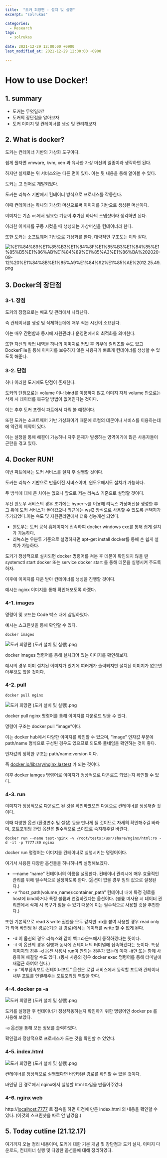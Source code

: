 ```yaml
---
title:  "도커 희망편 - 설치 및 실행"
excerpt: "solrukas"

categories:
  - Research
tags:
  - solrukas
  
date: 2021-12-29 12:00:00 +0900
last_modified_at: 2021-12-29 12:00:00 +0900

---
```


# How to use Docker!

## 1. summary

- 도커는 무엇일까?
- 도커의 장단점을 알아보자
- 도커 이미지 및 컨테이너를 생성 및 관리해보자

## 2. What is docker?

도커는 컨테이너 기반의 가상화 도구이다.

쉽게 풀자면 vmware, kvm, xen 과 유사한 가상 머신의 일종이라 생각하면 된다.

하지만 실제로는 위 서비스와는 다른 면이 있다. 이는 뒷 내용을 통해 알아볼 수 있다.

도커는 고 언어로 개발되었다.

도커는 리눅스 기반에서 컨테이너 방식으로 프로세스를 작동한다.

이때 컨테이너는 하나의 가상화 머신으로써 이미지를 기반으로 생성된 머신이다.

이미지는 기존 os에서 필요한 기능이 추가된 하나의 스냅샷이라 생각하면 된다.

이러한 이미지를 구동 시켰을 때 생성되는 가상머신을 컨테이너라 한다.

또한 도커는 소프트웨어 기반으로 가상화를 한다.
대략적인 구조도는 이와 같다.

![%E1%84%89%E1%85%B3%E1%84%8F%E1%85%B3%E1%84%85%E1%85%B5%E1%86%AB%E1%84%89%E1%85%A3%E1%86%BA%202020-09-12%20%E1%84%8B%E1%85%A9%E1%84%92%E1%85%AE%2012.25.49.png](https://jwstudy.notion.site/image/https%3A%2F%2Fs3-us-west-2.amazonaws.com%2Fsecure.notion-static.com%2F4002ba33-141a-4a6a-b246-a2ac6c8bb505%2FE18489E185B3E1848FE185B3E18485E185B5E186ABE18489E185A3E186BA202020-09-1220E1848BE185A9E18492E185AE2012.25.49.png?table=block&id=18ca81ec-2473-43e4-8b86-7fed312cbc6b&spaceId=5b402aa3-20ba-4d48-b01a-62715721e7a7&width=1920&userId=&cache=v2)

## 3. Docker의 장단점

### 3-1. 장점

도커의 장점으로는 배포 및 관리에서 나타난다.

즉 컨테이너를 생성 및 삭제하는데에 매우 적은 시간이 소요된다.

이는 매우 간편함과 동시에 자원관리나 운영면에서의 최적화를 의미한다.

또한 자신의 작업 내역을 하나의 이미지로 커밋 후 외부에 릴리즈할 수도 있고 DockerFile을 통해 이미지를 보유하지 않은 사용자가 빠르게 컨테이너를 생성할 수 있도록 해준다.

### 3-2. 단점

허나 이러한 도커에도 단점이 존재한다.

도커의 단점으로는 volume 이나 bind를 이용하지 않고 이미지 자체 volume 만으로는 삭제 시 데이터를 복구할 방법이 없어진다는 것이다. 

이는 추후 도커 포렌식 파트에서 다뤄 볼 예정이다.

또한 도커는 소프트웨어 기반 가상화이기 때문에 로컬의 데몬이나 서비스를 이용하는데에 약간의 제약이 있다.

이는 설정을 통해 해결이 가능하나 자주 문제가 발생하는 영역이기에 많은 사용자들이 곤란을 겪고 있다.

## 4. Docker RUN!

이번 파트에서는 도커 서비스를 설치 후 실행할 것이다.

도커는 리눅스 기반으로 만들어진 서비스이며, 윈도우에서도 설치가 가능하다.

두 방식에 대해 큰 차이는 없으나 앞으로 저는 리눅스 기준으로 설명할 것이다.

우선 윈도우 서비스의 경우 초기에는 hyper-v를 이용해 리눅스 가상머신을 생성한 후 그 위에 도커 서비스가 돌아갔으나 최근에는 wsl2 방식으로 사용할 수 있도록 선택지가 추가되었다.이는 속도 및 자원관리면에서 더욱 성능개선 되었다.

- 윈도우는 도커 공식 홈페이지에 접속하여 docker windows exe를 통해 쉽게 설치가 가능하다.
- 리눅스는 우분투 기준으로 설명하자면 apt-get install docker를 통해 손 쉽게 설치가 가능하다.

도커가 정상적으로 설치되면 docker 명령어를 쳐본 후 데몬이 확인되지 않을 땐 systemctl start docker 또는 service docker start 를 통해 데몬을 실행시켜 주도록 하자.

이후에 이미지를 다운 받아 컨테이너를 생성을 진행할 것이다.

예시는 nginx 이미지를 통해 확인해보도록 하겠다.

### 4-1. images

명령어 및 코드는 Code 박스 내에 삽입하였다.

예시는 스크린샷을 통해 확인할 수 있다.

```docker
docker images
```

![도커 희망편 (도커 설치 및 실행).png](https://jwstudy.notion.site/image/https%3A%2F%2Fs3-us-west-2.amazonaws.com%2Fsecure.notion-static.com%2F80321fcd-a49b-479f-af68-dc5b51230889%2F%E1%84%83%E1%85%A9%E1%84%8F%E1%85%A5_%E1%84%92%E1%85%B4%E1%84%86%E1%85%A1%E1%86%BC%E1%84%91%E1%85%A7%E1%86%AB_(%E1%84%83%E1%85%A9%E1%84%8F%E1%85%A5_%E1%84%89%E1%85%A5%E1%86%AF%E1%84%8E%E1%85%B5_%E1%84%86%E1%85%B5%E1%86%BE_%E1%84%89%E1%85%B5%E1%86%AF%E1%84%92%E1%85%A2%E1%86%BC).png?table=block&id=0e85db9c-6545-4669-9069-4d50d296e040&spaceId=5b402aa3-20ba-4d48-b01a-62715721e7a7&width=1920&userId=&cache=v2g)

docker images 명령어를 통해 설치되어 있는 이미지를 확인해보자.

예시의 경우 이미 설치된 이미지가 있기에 여러개가 출력되지만 설치된 이미지가 없으면 아무것도 없을 것이다.

### 4-2. pull

```docker
docker pull nginx
```

![도커 희망편 (도커 설치 및 실행).png](https://jwstudy.notion.site/image/https%3A%2F%2Fs3-us-west-2.amazonaws.com%2Fsecure.notion-static.com%2F6372d2e2-e89e-47f3-a0be-c8f1d387d263%2F%E1%84%83%E1%85%A9%E1%84%8F%E1%85%A5_%E1%84%92%E1%85%B4%E1%84%86%E1%85%A1%E1%86%BC%E1%84%91%E1%85%A7%E1%86%AB_(%E1%84%83%E1%85%A9%E1%84%8F%E1%85%A5_%E1%84%89%E1%85%A5%E1%86%AF%E1%84%8E%E1%85%B5_%E1%84%86%E1%85%B5%E1%86%BE_%E1%84%89%E1%85%B5%E1%86%AF%E1%84%92%E1%85%A2%E1%86%BC).png?table=block&id=4bb4f333-a797-489a-9184-8213dc2359d7&spaceId=5b402aa3-20ba-4d48-b01a-62715721e7a7&width=1920&userId=&cache=v2)

docker pull nginx 명령어를 통해 이미지를 다운로드 받을 수 있다.

명령어 구조는 docker pull “image”이다.

이는 docker hub에서 다양한 이미지를 확인할 수 있으며, “image” 인자값 부분에 path/name 형식으로 구성된 경우도 있으므로 되도록 풀네임을 확인하는 것이 좋다.

인자값의 정확한 구조는 path/name:version 이다.

즉 [docker.io/library/nginx:lastest](http://docker.io/library/nginx:lastest) 가 되는 것이다.

이후 docker iamges 명령어로 이미지가 정상적으로 다운로드 되었는지 확인할 수 있다.

### 4-3. run

이미지가 정상적으로 다운로드 된 것을 확인하였으면 다음으로 컨테이너를 생성해줄 것이다.

이때 다양한 옵션 (환경변수 및 설정) 등을 만나게 될 것이므로 자세히 확인해주길 바라며, 포트포워딩 관련 옵션은 필수적으로 쓰이므로 숙지해주길 바란다.

```docker
docker run --name test-nginx -v /root/tests:/usr/share/nginx/html:ro -d -it -p 7777:80 nginx
```

docker run 명령어는 이미지를 컨테이너로 실행시키는 명령어이다.

여기서 사용된 다양한 옵션들을 하나하나씩 설명해보겠다.

- —name “name”
컨테이너의 이름을 설정한다.
컨테이너 관리시에 매우 효율적인 관리를 위해 필수적으로 설정하도록 한다.
(옵션이 없을 경우 임의 값으로 설정된다.)
- -v “host_path(volume_name):container_path”
컨테이너 내에 특정 경로를 host에 bind하거나 특정 볼륨과 연결하겠다는 옵션이다.
(볼륨 미사용 시 데이터 관리면에서 삭제 시 복구가 힘들 수 있기 때문에 이는 필수적으로 사용할 것을 추천한다.)

또한 기본적으로 read & write 권한을 모두 같지만 :ro를 붙여 사용할 경우 read only가 되어 바인딩 된 경로(:기준 뒷 경로)에서는 데이터를 write 할 수 없게 된다.
- -d 이 옵션의 경우 리눅스와 같이 백그라운드에서 동작하겠다는 뜻이다.
- -it 이 옵션의 경우 실행과 동시에 컨테이너의 터미널에 접속하겠다는 뜻이다. 특정 이미지의 경우 -d 옵션 사용시 run이 안되는 경우가 있는데 이때 -it만 또는 함께 사용하여 해결할 수도 있다.
(동시 사용의 경우 docker exec 명령어를 통해 터미널에 재접근 하여야 한다.)
- -p “외부접속포트:컨테이너포트” 옵션은 로컬 서비스에서 동작할 포트와 컨테이너 내부 포트를 연결해주는 포트포워딩 역할을 한다.

### 4-4. docker ps -a

![도커 희망편 (도커 설치 및 실행).png](https://jwstudy.notion.site/image/https%3A%2F%2Fs3-us-west-2.amazonaws.com%2Fsecure.notion-static.com%2Fc138c46b-2bc6-4f5b-b1c2-247cdf15d262%2F%E1%84%83%E1%85%A9%E1%84%8F%E1%85%A5_%E1%84%92%E1%85%B4%E1%84%86%E1%85%A1%E1%86%BC%E1%84%91%E1%85%A7%E1%86%AB_(%E1%84%83%E1%85%A9%E1%84%8F%E1%85%A5_%E1%84%89%E1%85%A5%E1%86%AF%E1%84%8E%E1%85%B5_%E1%84%86%E1%85%B5%E1%86%BE_%E1%84%89%E1%85%B5%E1%86%AF%E1%84%92%E1%85%A2%E1%86%BC).png?table=block&id=bb9faf01-6881-46d1-9479-56eb1f7d2378&spaceId=5b402aa3-20ba-4d48-b01a-62715721e7a7&width=1920&userId=&cache=v2)

도커를 실행한 후 컨테이너가 정상작동하는지 확인하기 위한 명령어인 docker ps 를 사용해 보았다. 

-a 옵션을 통해 모든 정보를 출력하였다.

확인결과 정상적으로 프로세스가 도는 것을 확인할 수 있었다.

 

### 4-5. index.html

![도커 희망편 (도커 설치 및 실행).png](https://jwstudy.notion.site/image/https%3A%2F%2Fs3-us-west-2.amazonaws.com%2Fsecure.notion-static.com%2F8e9f768b-8261-4a48-bc32-43407611de78%2F%E1%84%83%E1%85%A9%E1%84%8F%E1%85%A5_%E1%84%92%E1%85%B4%E1%84%86%E1%85%A1%E1%86%BC%E1%84%91%E1%85%A7%E1%86%AB_(%E1%84%83%E1%85%A9%E1%84%8F%E1%85%A5_%E1%84%89%E1%85%A5%E1%86%AF%E1%84%8E%E1%85%B5_%E1%84%86%E1%85%B5%E1%86%BE_%E1%84%89%E1%85%B5%E1%86%AF%E1%84%92%E1%85%A2%E1%86%BC).png?table=block&id=e052332a-2368-4691-a785-621bc9aface5&spaceId=5b402aa3-20ba-4d48-b01a-62715721e7a7&width=1920&userId=&cache=v2)

컨테이너를 정상적으로 실행했다면 바인딩된 경로를 확인할 수 있을 것이다.

바인딩 된 경로에서 nginx에서 실행할 html 파일을 만들어주었다.

### 4-6. nginx web

http://[localhost:7777](http://localhost:7777) 로 접속을 하면 이전에 만든 index.html 의 내용을 확인할 수 있다.
(이것의 스크린샷을 따로 안 남겼음.)

## 5. Today cutline (21.12.17)

여기까지 오늘 정리 내용이며, 도커에 대한 기본 개념 및 장단점과 도커 설치, 이미지 다운로드, 컨테이너 실행 및 다양한 옵션들에 대해 정리하였다.